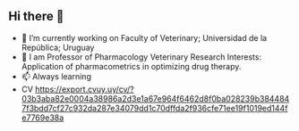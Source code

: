 ## Hi there 👋

- 🔭 I’m currently working on Faculty of Veterinary; Universidad de la República; Uruguay
- 🌱 I am Professor of Pharmacology Veterinary Research Interests: Application of pharmacometrics in optimizing drug therapy.
- 📫 Always learning
- CV https://export.cvuy.uy/cv/?03b3aba82e0004a38986a2d3e1a67e964f6462d8f0ba028239b3844847f3bdd7cf27c932da287e34079dd1c70dffda2f936cfe71ee19f1019ed144fe7769e38a
